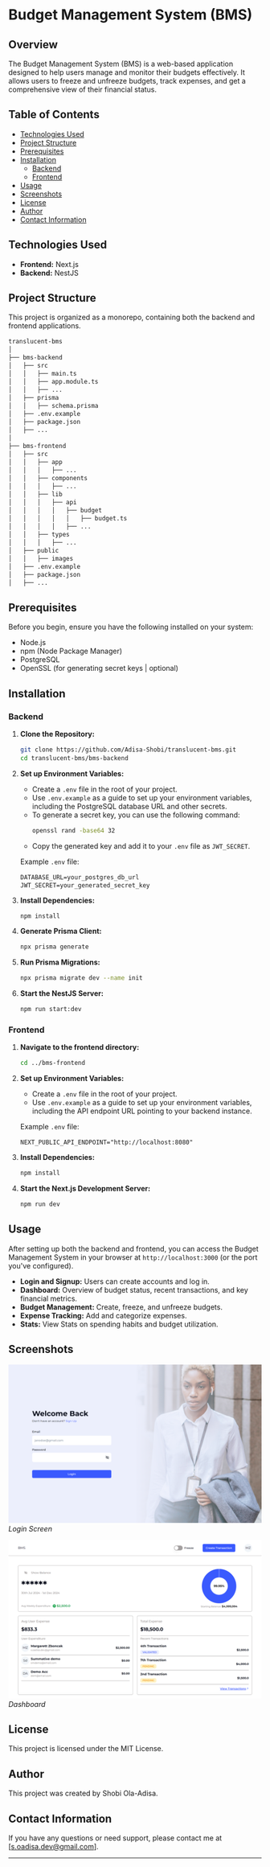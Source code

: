 # Budget Management System (BMS)

## Overview

The Budget Management System (BMS) is a web-based application designed to help
users manage and monitor their budgets effectively. It allows users to freeze
and unfreeze budgets, track expenses, and get a comprehensive view of their
financial status.

## Table of Contents

- [Technologies Used](#technologies-used)
- [Project Structure](#project-structure)
- [Prerequisites](#prerequisites)
- [Installation](#installation)
  - [Backend](#backend)
  - [Frontend](#frontend)
- [Usage](#usage)
- [Screenshots](#screenshots)
- [License](#license)
- [Author](#author)
- [Contact Information](#contact-information)

## Technologies Used

- **Frontend:** Next.js
- **Backend:** NestJS

## Project Structure

This project is organized as a monorepo, containing both the backend and
frontend applications.

```
translucent-bms
│
├── bms-backend
│   ├── src
│   │   ├── main.ts
│   │   ├── app.module.ts
│   │   ├── ...
│   ├── prisma
│   │   ├── schema.prisma
│   ├── .env.example
│   ├── package.json
│   ├── ...
│
├── bms-frontend
│   ├── src
│   │   ├── app
│   │   │   ├── ...
│   │   ├── components
│   │   │   ├── ...
│   │   ├── lib
│   │   │   ├── api
│   │   │   │   ├── budget
│   │   │   │   │   ├── budget.ts
│   │   │   │   ├── ...
│   │   ├── types
│   │   │   ├── ...
│   ├── public
│   │   ├── images
│   ├── .env.example
│   ├── package.json
│   ├── ...
```

## Prerequisites

Before you begin, ensure you have the following installed on your system:

- Node.js
- npm (Node Package Manager)
- PostgreSQL
- OpenSSL (for generating secret keys | optional)

## Installation

### Backend

1. **Clone the Repository:**
   ```bash
   git clone https://github.com/Adisa-Shobi/translucent-bms.git
   cd translucent-bms/bms-backend
   ```

2. **Set up Environment Variables:**
   - Create a `.env` file in the root of your project.
   - Use `.env.example` as a guide to set up your environment variables,
     including the PostgreSQL database URL and other secrets.
   - To generate a secret key, you can use the following command:
     ```bash
     openssl rand -base64 32
     ```
   - Copy the generated key and add it to your `.env` file as `JWT_SECRET`.

   Example `.env` file:
   ```plaintext
   DATABASE_URL=your_postgres_db_url
   JWT_SECRET=your_generated_secret_key
   ```

3. **Install Dependencies:**
   ```bash
   npm install
   ```

4. **Generate Prisma Client:**
   ```bash
   npx prisma generate
   ```

5. **Run Prisma Migrations:**
   ```bash
   npx prisma migrate dev --name init
   ```

6. **Start the NestJS Server:**
   ```bash
   npm run start:dev
   ```

### Frontend

1. **Navigate to the frontend directory:**
   ```bash
   cd ../bms-frontend
   ```

2. **Set up Environment Variables:**
   - Create a `.env` file in the root of your project.
   - Use `.env.example` as a guide to set up your environment variables,
     including the API endpoint URL pointing to your backend instance.

   Example `.env` file:
   ```plaintext
   NEXT_PUBLIC_API_ENDPOINT="http://localhost:8080"
   ```

3. **Install Dependencies:**
   ```bash
   npm install
   ```

4. **Start the Next.js Development Server:**
   ```bash
   npm run dev
   ```

## Usage

After setting up both the backend and frontend, you can access the Budget
Management System in your browser at `http://localhost:3000` (or the port you've
configured).

- **Login and Signup:** Users can create accounts and log in.
- **Dashboard:** Overview of budget status, recent transactions, and key
  financial metrics.
- **Budget Management:** Create, freeze, and unfreeze budgets.
- **Expense Tracking:** Add and categorize expenses.
- **Stats:** View Stats on spending habits and budget utilization.

## Screenshots

![Login Screen](screenshots/login.png) _Login Screen_

![Dashboard](screenshots/dashboard.png) _Dashboard_

## License

This project is licensed under the MIT License.

## Author

This project was created by Shobi Ola-Adisa.

## Contact Information

If you have any questions or need support, please contact me at
[s.oadisa.dev@gmail.com].

---
